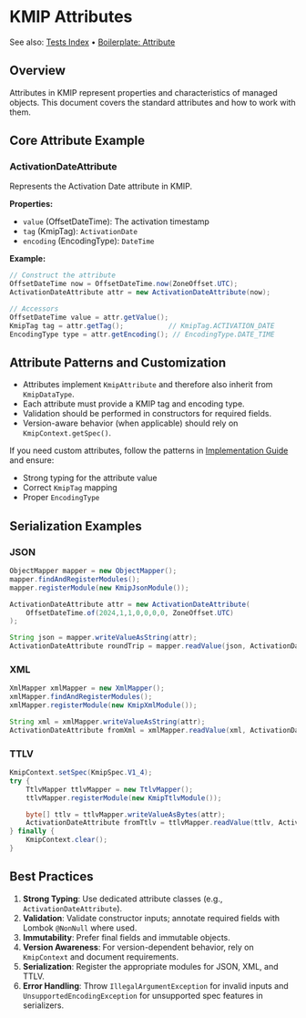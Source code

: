 # KMIP Attributes

See also: [Tests Index](../03-guides/tests-index.md) • [Boilerplate: Attribute](../03-guides/boilerplate-attribute.md)

## Overview

Attributes in KMIP represent properties and characteristics of managed objects. This document covers the standard attributes and how to work with them.

## Core Attribute Example

### ActivationDateAttribute

Represents the Activation Date attribute in KMIP.

**Properties:**
- `value` (OffsetDateTime): The activation timestamp
- `tag` (KmipTag): `ActivationDate`
- `encoding` (EncodingType): `DateTime`

**Example:**
```java
// Construct the attribute
OffsetDateTime now = OffsetDateTime.now(ZoneOffset.UTC);
ActivationDateAttribute attr = new ActivationDateAttribute(now);

// Accessors
OffsetDateTime value = attr.getValue();
KmipTag tag = attr.getTag();           // KmipTag.ACTIVATION_DATE
EncodingType type = attr.getEncoding(); // EncodingType.DATE_TIME
```

## Attribute Patterns and Customization

- Attributes implement `KmipAttribute` and therefore also inherit from `KmipDataType`.
- Each attribute must provide a KMIP tag and encoding type.
- Validation should be performed in constructors for required fields.
- Version-aware behavior (when applicable) should rely on `KmipContext.getSpec()`.

If you need custom attributes, follow the patterns in [Implementation Guide](../03-guides/implementation.md) and ensure:
- Strong typing for the attribute value
- Correct `KmipTag` mapping
- Proper `EncodingType`

## Serialization Examples

### JSON

```java
ObjectMapper mapper = new ObjectMapper();
mapper.findAndRegisterModules();
mapper.registerModule(new KmipJsonModule());

ActivationDateAttribute attr = new ActivationDateAttribute(
    OffsetDateTime.of(2024,1,1,0,0,0,0, ZoneOffset.UTC)
);

String json = mapper.writeValueAsString(attr);
ActivationDateAttribute roundTrip = mapper.readValue(json, ActivationDateAttribute.class);
```

### XML

```java
XmlMapper xmlMapper = new XmlMapper();
xmlMapper.findAndRegisterModules();
xmlMapper.registerModule(new KmipXmlModule());

String xml = xmlMapper.writeValueAsString(attr);
ActivationDateAttribute fromXml = xmlMapper.readValue(xml, ActivationDateAttribute.class);
```

### TTLV

```java
KmipContext.setSpec(KmipSpec.V1_4);
try {
    TtlvMapper ttlvMapper = new TtlvMapper();
    ttlvMapper.registerModule(new KmipTtlvModule());

    byte[] ttlv = ttlvMapper.writeValueAsBytes(attr);
    ActivationDateAttribute fromTtlv = ttlvMapper.readValue(ttlv, ActivationDateAttribute.class);
} finally {
    KmipContext.clear();
}
```

## Best Practices

1. **Strong Typing**: Use dedicated attribute classes (e.g., `ActivationDateAttribute`).
2. **Validation**: Validate constructor inputs; annotate required fields with Lombok `@NonNull` where used.
3. **Immutability**: Prefer final fields and immutable objects.
4. **Version Awareness**: For version-dependent behavior, rely on `KmipContext` and document requirements.
5. **Serialization**: Register the appropriate modules for JSON, XML, and TTLV.
6. **Error Handling**: Throw `IllegalArgumentException` for invalid inputs and `UnsupportedEncodingException` for unsupported spec features in serializers.
